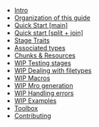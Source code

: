 <!-- _sidebar.md -->

* [Intro](content/README.md)
* [Organization of this guide](content/organization.md)
* [Quick Start [main]](content/quick_start.md)
* [Quick start [split + join]](content/quick_start_split.md)
* [Stage Traits](content/stage.md)
* [Associated types](content/associated_types.md)
* [Chunks & Resources](content/resource.md)
* [WIP Testing stages]()
* [WIP Dealing with filetypes]()
* [WIP Macros]()
* [WIP Mro generation]()
* [WIP Handling errors]()
* [WIP Examples]()
* [Toolbox](content/toolbox.md)
* [Contributing](content/contributing.md)